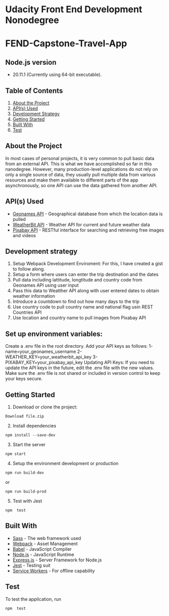 # Udacity Front End Development Nonodegree

# FEND-Capstone-Travel-App


## Node.js version
 * 20.11.1 (Currently using 64-bit executable).

## Table of Contents

1. [About the Project](#about-the-project)
2. [API(s) Used](<#apis(s)-used>)
3. [Development Strategy](#development-strategy)
4. [Getting Started](#getting-started)
5. [Built With](#built-with)
6. [Test](#test)

## About the Project

In most cases of personal projects, it is very common to pull basic data from an external API. This is what we have accomplished so far in this nanodegree. However, many production-level applications do not rely on only a single source of data, they usually pull multiple data from various resources and make them available to different parts of the app asynchronously, so one API can use the data gathered from another API.

## API(s) Used

- [Geonames API](http://www.geonames.org/export/web-services.html) - Geographical database from which the location data is pulled
- [WeatherBit API](https://www.weatherbit.io/) - Weather API for current and future weather data
- [Pixabay API](https://pixabay.com/api/docs/) - RESTful interface for searching and retrieving free images and videos

## Development strategy

1. Setup Webpack Development Enviroment: For this, I have created a gist to follow along.
2. Setup a form where users can enter the trip destination and the dates
3. Pull data including lattitude, longtitude and country code from Geonames API using user input
4. Pass this data to Weatther API along with user entered dates to obtain weather information
5. Introduce a countdown to find out how many days to the trip
6. Use country code to pull country name and national flag usin REST Countries API
7. Use location and country name to pull images from Pixabay API

## Set up environment variables:
Create a .env file in the root directory.
Add your API keys as follows:
1- name=your_geonames_username
2- WEATHER_KEY=your_weatherbit_api_key
3- PIXABAY_KEY=your_pixabay_api_key
Updating API Keys: If you need to update the API keys in the future, edit the .env file with the new values. Make sure the .env file is not shared or included in version control to keep your keys secure.

## Getting Started

1. Download or clone the project:

```
Download file.zip 
```

2. Install dependencies

```
npm install --save-dev
```

3. Start the server

```
npm start
```

4. Setup the environment development or production

```
npm run build-dev
```

or

```
npm run build-prod
```

5. Test with Jest

```
npm  test
```

## Built With
- [Sass](https://sass-lang.com/documentation) - The web framework used
- [Webpack](https://webpack.js.org/concepts/) - Asset Management
- [Babel](https://babeljs.io/) - JavaScript Compiler
- [Node.js](https://nodejs.org/en/) - JavaScript Runtime
- [Express.js](https://expressjs.com/) - Server Framework for Node.js
- [Jest](https://jestjs.io/) - Testing suit
- [Service Workers](https://developers.google.com/web/fundamentals/primers/service-workers) - For offline capability

## Test

To test the application, run

```
npm  test
```
